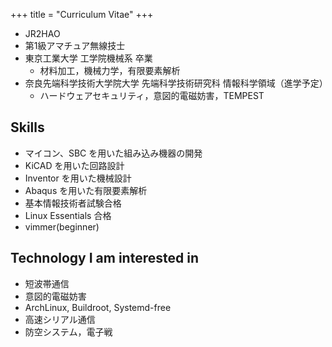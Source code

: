 +++
title = "Curriculum Vitae"
+++

- JR2HAO
- 第1級アマチュア無線技士
- 東京工業大学 工学院機械系 卒業
    - 材料加工，機械力学，有限要素解析
- 奈良先端科学技術大学院大学 先端科学技術研究科 情報科学領域（進学予定）
    - ハードウェアセキュリティ，意図的電磁妨害，TEMPEST

## Skills
- マイコン、SBC を用いた組み込み機器の開発
- KiCAD を用いた回路設計
- Inventor を用いた機械設計
- Abaqus を用いた有限要素解析
- 基本情報技術者試験合格
- Linux Essentials 合格
- vimmer(beginner)

## Technology I am interested in
- 短波帯通信
- 意図的電磁妨害
- ArchLinux, Buildroot, Systemd-free
- 高速シリアル通信
- 防空システム，電子戦